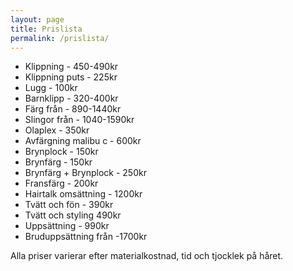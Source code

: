 ```yaml
---
layout: page
title: Prislista
permalink: /prislista/
---
```


* Klippning - 450-490kr
* Klippning puts - 225kr
* Lugg - 100kr
* Barnklipp - 320-400kr
* Färg från - 890-1440kr
* Slingor från - 1040-1590kr
* Olaplex - 350kr
* Avfärgning malibu c - 600kr
* Brynplock - 150kr
* Brynfärg - 150kr
* Brynfärg + Brynplock - 250kr
* Fransfärg - 200kr
* Hairtalk omsättning - 1200kr
* Tvätt och fön - 390kr
* Tvätt och styling 490kr
* Uppsättning - 990kr
* Bruduppsättning från -1700kr

Alla priser varierar efter materialkostnad, tid och tjocklek på håret. 